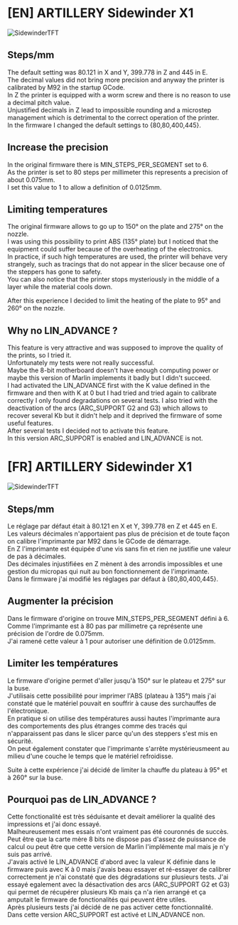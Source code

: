 # [EN] ARTILLERY Sidewinder X1

![SidewinderTFT](https://user-images.githubusercontent.com/34917424/158008670-81473660-f0a3-4e17-90ff-7afa34f93dbd.png)
 
## Steps/mm

The default setting was 80.121 in X and Y, 399.778 in Z and 445 in E.  
The decimal values did not bring more precision and anyway the printer is calibrated by M92 in the startup GCode.  
In Z the printer is equipped with a worm screw and there is no reason to use a decimal pitch value.  
Unjustified decimals in Z lead to impossible rounding and a microstep management which is detrimental to the correct operation of the printer.  
In the firmware I changed the default settings to {80,80,400,445}.  

## Increase the precision

In the original firmware there is MIN_STEPS_PER_SEGMENT set to 6.  
As the printer is set to 80 steps per millimeter this represents a precision of about 0.075mm.  
I set this value to 1 to allow a definition of 0.0125mm.  

## Limiting temperatures

The original firmware allows to go up to 150° on the plate and 275° on the nozzle.  
I was using this possibility to print ABS (135° plate) but I noticed that the equipment could suffer because of the overheating of the electronics.  
In practice, if such high temperatures are used, the printer will behave very strangely, such as tracings that do not appear in the slicer because one of the steppers has gone to safety.  
You can also notice that the printer stops mysteriously in the middle of a layer while the material cools down.  

After this experience I decided to limit the heating of the plate to 95° and 260° on the nozzle.  

## Why no LIN_ADVANCE ?

This feature is very attractive and was supposed to improve the quality of the prints, so I tried it.  
Unfortunately my tests were not really successful.  
Maybe the 8-bit motherboard doesn't have enough computing power or maybe this version of Marlin implements it badly but I didn't succeed.  
I had activated the LIN_ADVANCE first with the K value defined in the firmware and then with K at 0 but I had tried and tried again to calibrate correctly I only found degradations on several tests.
I also tried with the deactivation of the arcs (ARC_SUPPORT G2 and G3) which allows to recover several Kb but it didn't help and it deprived the firmware of some useful features.  
After several tests I decided not to activate this feature.  
In this version ARC_SUPPORT is enabled and LIN_ADVANCE is not.  



# [FR] ARTILLERY Sidewinder X1

![SidewinderTFT](https://user-images.githubusercontent.com/34917424/158008670-81473660-f0a3-4e17-90ff-7afa34f93dbd.png)
 
## Steps/mm

Le réglage par défaut était à 80.121 en X et Y, 399.778 en Z et 445 en E.  
Les valeurs décimales n'apportaient pas plus de précision et de toute façon on calibre l'imprimante par M92 dans le GCode de démarrage.  
En Z l'imprimante est équipée d'une vis sans fin et rien ne justifie une valeur de pas à décimales.  
Des décimales injustifiées en Z mènent à des arrondis impossibles et une gestion du micropas qui nuit au bon fonctionnement de l'imprimante.  
Dans le firmware j'ai modifié les réglages par défaut à {80,80,400,445}.  

## Augmenter la précision

Dans le firmware d'origine on trouve MIN_STEPS_PER_SEGMENT défini à 6.  
Comme l'imprimante est à 80 pas par millimetre ça représente une précision de l'ordre de 0.075mm.  
J'ai ramené cette valeur à 1 pour autoriser une définition de 0.0125mm.  

## Limiter les températures

Le firmware d'origine permet d'aller jusqu'à 150° sur le plateau et 275° sur la buse.  
J'utilisais cette possibilité pour imprimer l'ABS (plateau à 135°) mais j'ai constaté que le matériel pouvait en souffrir à cause des surchauffes de l'électronique.  
En pratique si on utilise des températures aussi hautes l'imprimante aura des comportements des plus étranges comme des tracés qui n'apparaissent pas dans le slicer parce qu'un des steppers s'est mis en sécurité.  
On peut également constater que l'imprimante s'arrête mystérieusmeent au milieu d'une couche le temps que le matériel refroidisse.  

Suite à cette expérience j'ai décidé de limiter la chauffe du plateau à 95° et à 260° sur la buse.  

## Pourquoi pas de LIN_ADVANCE ?

Cette fonctionalité est très séduisante et devait améliorer la qualité des impressions et j'ai donc essayé.  
Malheureusement mes essais n'ont vraiment pas été couronnés de succès.  
Peut être que la carte mère 8 bits ne dispose pas d'assez de puissance de calcul ou peut être que cette version de Marlin l'implémente mal mais je n'y suis pas arrivé.  
J'avais activé le LIN_ADVANCE d'abord avec la valeur K définie dans le firmware puis avec K à 0 mais j'avais beau essayer et ré-essayer de calibrer correctement je n'ai constaté que des dégradations sur plusieurs tests.
J'ai essayé egalement avec la désactivation des arcs (ARC_SUPPORT G2 et G3) qui permet de récupérer plusieurs Kb mais ça n'a rien arrangé et ça amputait le firmware de fonctionalités qui peuvent être utiles.  
Après plusieurs tests j'ai décidé de ne pas activer cette fonctionnalité.  
Dans cette version ARC_SUPPORT est activé et LIN_ADVANCE non.  

